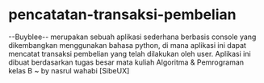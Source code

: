 # pencatatan-transaksi-pembelian
--Buyblee-- merupakan sebuah aplikasi sederhana berbasis console yang dikembangkan menggunakan bahasa python, di mana aplikasi ini dapat mencatat transaksi pembelian yang telah dilakukan oleh user. Aplikasi ini dibuat berdasarkan tugas besar mata kuliah Algoritma &amp; Pemrograman kelas B ~ by nasrul wahabi [SibeUX]
